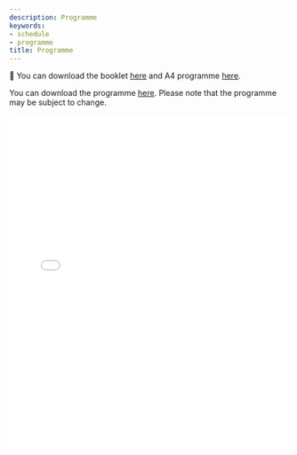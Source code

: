 ```yaml
---
description: Programme
keywords:
- schedule
- programme
title: Programme
---
```


📌 You can download the booklet [here](/files/AASC2022_Booklet.pdf) and A4 programme [here](/files/ProgramA4.pdf).

You can download the programme [here](/files/programme.pdf).
Please note that the programme may be subject to change.

<embed src="/files/programme.pdf" type="application/pdf" width="100%" height="600px" />

